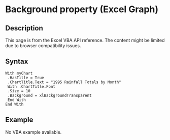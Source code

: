 # Background property (Excel Graph)

## Description
This page is from the Excel VBA API reference. The content might be limited due to browser compatibility issues.

## Syntax
```vba
With myChart 
 .HasTitle = True 
 .ChartTitle.Text = "1995 Rainfall Totals by Month" 
 With .ChartTitle.Font 
 .Size = 10 
 .Background = xlBackgroundTransparent 
 End With 
End With
```

## Example
No VBA example available.
